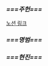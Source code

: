 ### *===주헌===*
[노션 링크](https://www.notion.so/b38c9322d4054c5e946707c86385c201)
### *===명범===*

### *===현진===*